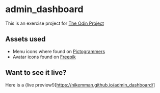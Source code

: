 # admin_dashboard

This is an exercise project for [The Odin Project](https://www.theodinproject.com/)

## Assets used

* Menu icons where found on [Pictogrammers](https://pictogrammers.com/library/mdi/)
* Avatar icons found on [Freepik](https://www.freepik.com/)

## Want to see it live?
Here is a (live preview!)[https://nikemman.github.io/admin_dashboard/]
